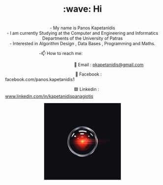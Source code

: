  <h1 style="text-align:center;"> :wave: Hi</h1>

<p align="center">
                        
 <br>
- My name is Panos Kapetanidis <br>
- I am currently Studying at the Computer and Engineering and Informatics Departments of the University of Patras<br>
- Interested in Algorithm Design , Data Bases , Programming and Maths. <br>
 </p>
&nbsp; &nbsp; &nbsp; &nbsp;&nbsp; &nbsp; &nbsp; &nbsp; &nbsp; &nbsp; &nbsp; &nbsp;&nbsp;&nbsp;&nbsp;&nbsp;&nbsp;&nbsp;-📫 How to reach me: <br>
 
  &nbsp; &nbsp; &nbsp; &nbsp;&nbsp; &nbsp; &nbsp; &nbsp; &nbsp; &nbsp; &nbsp; &nbsp;&nbsp;&nbsp;&nbsp;&nbsp;&nbsp;&nbsp;&nbsp; &nbsp; &nbsp; &nbsp;&nbsp; &nbsp; &nbsp; &nbsp; &nbsp; &nbsp; &nbsp; &nbsp;&nbsp;&nbsp;&nbsp;&nbsp;&nbsp;&nbsp;  :email:  Email : pkapetanidis@gmail.com <br>
  
&nbsp; &nbsp; &nbsp; &nbsp; &nbsp;&nbsp; &nbsp; &nbsp; &nbsp; &nbsp; &nbsp; &nbsp; &nbsp;&nbsp;&nbsp;&nbsp;&nbsp;&nbsp;&nbsp;&nbsp; &nbsp; &nbsp; &nbsp;&nbsp; &nbsp; &nbsp; &nbsp; &nbsp; &nbsp; &nbsp; &nbsp;&nbsp;&nbsp;&nbsp;&nbsp;&nbsp;&nbsp;:large_blue_circle: Facebook : facebook.com/panos.kapetanidis1 <br>
   
&nbsp; &nbsp; &nbsp; &nbsp;&nbsp; &nbsp; &nbsp; &nbsp; &nbsp; &nbsp; &nbsp; &nbsp;&nbsp;&nbsp;&nbsp;&nbsp;&nbsp;&nbsp;&nbsp; &nbsp; &nbsp; &nbsp;&nbsp; &nbsp; &nbsp; &nbsp; &nbsp; &nbsp; &nbsp; &nbsp;&nbsp;&nbsp;&nbsp;&nbsp;&nbsp;&nbsp; :blue_square: Linkedin : www.linkedin.com/in/kapetanidispanagiotis <br>
    
<p align="center">
<a href="LINK_TO_REPO">
  <img src="https://github.com/CaptainAlready/CaptainAlready/blob/main/aIlJMZc.gif" alt="Gif" width="250" height="250">
</a>
  </p>

